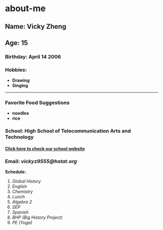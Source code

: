 # about-me
 ## Name: Vicky Zheng
 
 ## Age: 15
 
 ### Birthday: April 14 2006
 
 ### Hobbies: 
  * **Drawing**  
  * **Singing**  

 ---
 ### Favorite Food Suggestions
 * **noodles**
 * **rice**

 ### School: High School of Telecommunication Arts and Technology
 
 #### [Click here to check our school website](https://www.hstat.org/)
 
 ### Email: _vickyz9555@hstat.org_
 
 **Schedule:** 

 1. _Global History_
 2. _English_
 3. _Chemistry_
 4. _Lunch_
 5. _Algebra 2_
 6. _SEP_
 7. _Spanish_
 8. _BHP (Big History Project)_
 9. _PE (Yoga)_

